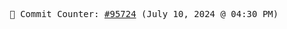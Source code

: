 <p align="center">
    <samp>
        📮 Commit Counter: <a href="https://github.com/Javascript-void0/Javascript-void0/commits/main">#95724</a> (July 10, 2024 @ 04:30 PM)
    </samp>
</p>
